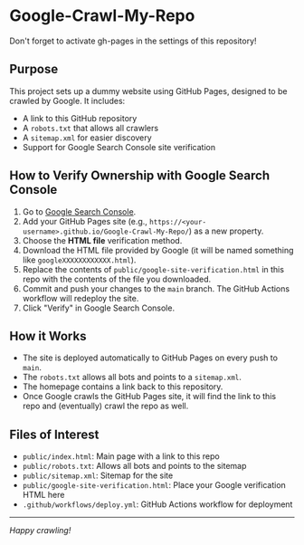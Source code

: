 # Google-Crawl-My-Repo
Don't forget to activate gh-pages in the settings of this repository!

## Purpose
This project sets up a dummy website using GitHub Pages, designed to be crawled by Google. It includes:
- A link to this GitHub repository
- A `robots.txt` that allows all crawlers
- A `sitemap.xml` for easier discovery
- Support for Google Search Console site verification

## How to Verify Ownership with Google Search Console
1. Go to [Google Search Console](https://search.google.com/search-console/welcome).
2. Add your GitHub Pages site (e.g., `https://<your-username>.github.io/Google-Crawl-My-Repo/`) as a new property.
3. Choose the **HTML file** verification method.
4. Download the HTML file provided by Google (it will be named something like `googleXXXXXXXXXXXX.html`).
5. Replace the contents of `public/google-site-verification.html` in this repo with the contents of the file you downloaded.
6. Commit and push your changes to the `main` branch. The GitHub Actions workflow will redeploy the site.
7. Click "Verify" in Google Search Console.

## How it Works
- The site is deployed automatically to GitHub Pages on every push to `main`.
- The `robots.txt` allows all bots and points to a `sitemap.xml`.
- The homepage contains a link back to this repository.
- Once Google crawls the GitHub Pages site, it will find the link to this repo and (eventually) crawl the repo as well.

## Files of Interest
- `public/index.html`: Main page with a link to this repo
- `public/robots.txt`: Allows all bots and points to the sitemap
- `public/sitemap.xml`: Sitemap for the site
- `public/google-site-verification.html`: Place your Google verification HTML here
- `.github/workflows/deploy.yml`: GitHub Actions workflow for deployment

---
*Happy crawling!*
